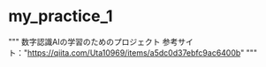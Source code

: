 # my_practice_1
"""
数字認識AIの学習のためのプロジェクト
参考サイト："https://qiita.com/Uta10969/items/a5dc0d37ebfc9ac6400b"
"""
